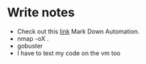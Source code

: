 # Write notes

* Check out this <a href="https://dev.to/dineshsonachalam/markdown-automation-made-simple-using-markdown-autodocs-github-action-17nj">link</a> Mark Down Automation.
* nmap -oX .
* gobuster 
* I have to test my code on the vm too  